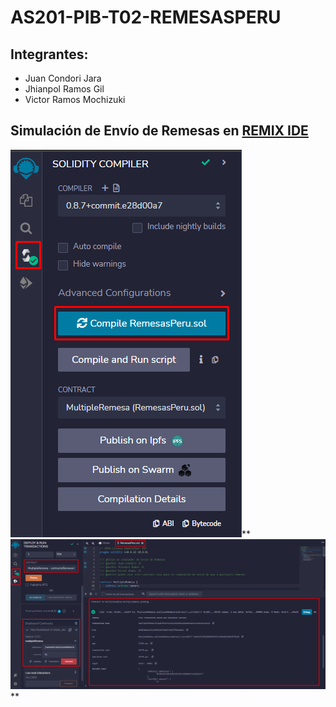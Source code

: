 # AS201-PIB-T02-REMESASPERU

## **Integrantes:**

- Juan Condori Jara
- Jhianpol Ramos Gil
- Victor Ramos Mochizuki

## **Simulación de Envío de Remesas en [REMIX IDE](https://remix-project.org/)**

![](images/1.png)**
![](images/2.png)**
